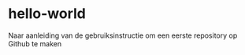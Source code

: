 # hello-world
Naar aanleiding van de gebruiksinstructie om een eerste repository op Github te maken 
